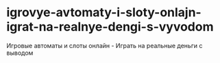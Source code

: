 # igrovye-avtomaty-i-sloty-onlajn-igrat-na-realnye-dengi-s-vyvodom
Игровые автоматы и слоты онлайн - Играть на реальные деньги с выводом
